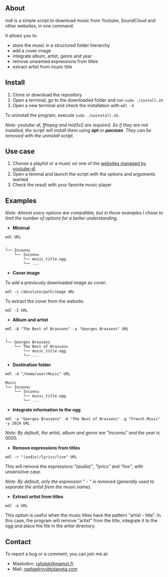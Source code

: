 ## About

mdl is a simple script to download music from Youtube, SoundCloud and other websites, in one command.

It allows you to:
 - store the music in a structured folder hierarchy 
 - add a cover image
 - integrate album, artist, genre and year
 - remove unwanted expressions from titles
 - extract artist from music title

## Install

1. Clone or download the repository
2. Open a terminal, go to the downloaded folder and run `sudo ./install.sh`
3. Open a new terminal and check the installation with `mdl -h`

To uninstall the program, execute `sudo ./uninstall.sh`. 

*Note: youtube-dl, ffmpeg and mid3v2 are required. So if they are not installed, the script will install them using **apt** or **pacman**. They can be removed with the uninstall script.*


## Use case
1. Choose a playlist or a music on one of the [websites managed by youtube-dl](https://github.com/ytdl-org/youtube-dl/tree/master/youtube_dl/extractor)
2. Open a teminal and launch the script with the options and arguments wanted
3. Check the result with your favorite music player

## Examples

*Note: Almost every options are compatible, but in these examples I chose to limit the number of options for a better understanding.*

- **Minimal**

`mdl URL`
```
.
└── Inconnu
    └── Inconnu
        └── music_title.ogg
        └── ...       
```

- **Cover image**

To add a previously downloaded image as cover:

`mdl -i /absolute/path/image URL`

To extract the cover from the website:

`mdl -I URL`


- **Album and artist**

`mdl -A "The Best of Brassens" -a "Georges Brassens" URL`
```
.
└── Georges Brassens
    └── The Best of Brassens
        └── music_title.ogg
        └── ...       
```

- **Destination folder**

`mdl -d "/home/user/Music" URL`
```
Music
└── Inconnu
    └── Inconnu
        └── music_title.ogg
        └── ...       
```
- **Integrate information to the ogg**

`mdl -a "Georges Brassens" -A "The Best of Brassens" -g "French Music" -y 2019 URL`

*Note: By default, the artist, album and genre are* "Inconnu" *and the year is* 0000.

- **Remove expressions from titles**

`mdl -r "(audio)/lyrics/live" URL`

This will remove the expressions *"(audio)"*, *"lyrics"* and *"live"*, with unsensitive case.

*Note: By default, only the expression* " - " *is removed (generally used to separate the artist from the music name).*

- **Extract artist from titles**

`mdl -e URL`

This option is useful when the music titles have the pattern "artist - title". In this case, the program will remove "artist" from the title, integrate it to the ogg and place the file in the artist directory.


## Contact
To report a bug or a comment, you can join me at:
- Mastodon: rafutek@mamot.fr
- Mail: raphaelroy@tutanota.com
